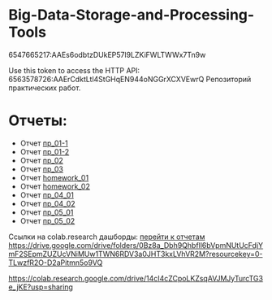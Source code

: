 # Big-Data-Storage-and-Processing-Tools


6547665217:AAEs6odbtzDUkEP57l9LZKiFWLTWWx7Tn9w

Use this token to access the HTTP API:
6563578726:AAErCdktLtl4StGHqEN944oNGGrXCXVEwrQ
Репозиторий практических работ. 

# Отчеты:
 - Отчет [пр_01-1](https://github.com/BashkatovaAD/-Big-Data-Storage-and-Processing-Tools/tree/main/practice/otcht-01-01.pdf)
 - Отчет [пр_01-2](https://github.com/BashkatovaAD/-Big-Data-Storage-and-Processing-Tools/tree/main/practice/otcht-01-02.pdf) 
 - Отчет [пр_02](https://github.com/BashkatovaAD/-Big-Data-Storage-and-Processing-Tools/tree/main/practice/otcht-02.pdf)
 - Отчет [пр_03](https://github.com/BashkatovaAD/-Big-Data-Storage-and-Processing-Tools/tree/main/practice/otcht-03.pdf) 
 - Отчет [homework_01](https://github.com/BashkatovaAD/-Big-Data-Storage-and-Processing-Tools/tree/main/practice/homework_01.pdf) 
 - Отчет [homework_02](https://github.com/BashkatovaAD/-Big-Data-Storage-and-Processing-Tools/tree/main/practice/homework_02.pdf) 
 - Отчет [пр_04_01](https://github.com/BashkatovaAD/-Big-Data-Storage-and-Processing-Tools/tree/main/practice/pr_04_01.ipynb) 
 - Отчет [пр_04_02](https://github.com/BashkatovaAD/-Big-Data-Storage-and-Processing-Tools/tree/main/practice/pr_04_02.ipynb) 
 - Отчет [пр_05_01](https://github.com/BashkatovaAD/-Big-Data-Storage-and-Processing-Tools/tree/main/practice/otch-05-01.pdf) 
 - Отчет [пр_05_02](https://github.com/BashkatovaAD/-Big-Data-Storage-and-Processing-Tools/tree/main/practice/otch-05-02.pdf) 

 
 Ссылки на colab.research дашборды: [перейти к отчетам](https://github.com/BashkatovaAD/-Big-Data-Storage-and-Processing-Tools/tree/main/practice/link.md)
https://drive.google.com/drive/folders/0Bz8a_Dbh9Qhbfll6bVpmNUtUcFdjYmF2SEpmZUZUcVNiMUw1TWN6RDV3a0JHT3kxLVhVR2M?resourcekey=0-TLwzfR2O-D2aPitmn5o9VQ

https://colab.research.google.com/drive/14cI4cZCpoLKZsqAVJMJyTurcTG3e_jKE?usp=sharing
